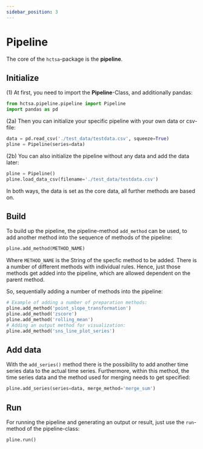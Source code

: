 ```yaml
---
sidebar_position: 3
---
```


# Pipeline

The core of the `hctsa`-package is the **pipeline**.

## Initialize

(1) At first, you need to import the **Pipeline**-Class, and additionally pandas:
```python
from hctsa.pipeline.pipeline import Pipeline
import pandas as pd
```

(2a) Then you can initialize your specific pipeline with your own data or csv-file:

```python
data = pd.read_csv('./test_data/testdata.csv', squeeze=True)
pline = Pipeline(series=data)
```

(2b) You can also initialize the pipeline without any data and add the data later:

```python
pline = Pipeline()
pline.load_data_csv(filename='./test_data/testdata.csv')
```

In both ways, the data is set as the core data, all further methods are based on.

## Build

To build up the pipeline, the pipeline-method `add_method` can be used, to add another method into the sequence of methods of the pipeline:

```python
pline.add_method(METHOD_NAME)
```
Where `METHOD_NAME` is the String of the specfic method to be added. There is a number of different methods with individual rules. Hence, just those methods get added into the pipeline, which are allowed dependent on the parent method.

So, sequentially adding a number of methods into the pipeline:

```python
# Example of adding a number of preparation methods:
pline.add_method('point_slope_transformation')
pline.add_method('zscore')
pline.add_method('rolling_mean')
# Adding an output method for visualization:
pline.add_method('sns_line_plot_series')
```

## Add data

With the `add_series()` method there is the possibility to add another time series data to the actual time series. Furthermore, within this method, the time series data and the method used for merging needs to get specified:

```python
pline.add_series(series=data, merge_method='merge_sum')
```

## Run

For running the pipeline and generating an output or result, just use the `run`-method of the pipeline-class:

```python
pline.run()
```